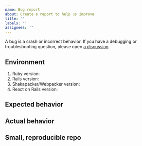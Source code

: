 ```yaml
---
name: Bug report
about: Create a report to help us improve
title: ''
labels: ''
assignees: ''
---
```


A bug is a crash or incorrect behavior. If you have a debugging or troubleshooting question, please open [a discussion](https://github.com/shakacode/react_on_rails/discussions).

## Environment

1. Ruby version:
2. Rails version:
3. Shakapacker/Webpacker version:
4. React on Rails version:

## Expected behavior

## Actual behavior

## Small, reproducible repo
